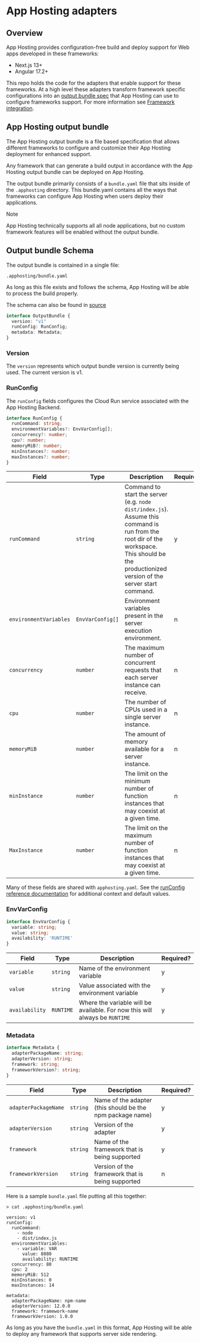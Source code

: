 # App Hosting adapters

## Overview

App Hosting provides configuration-free build and deploy support for Web apps developed in these frameworks:

* Next.js 13+
* Angular 17.2+

This repo holds the code for the adapters that enable support for these frameworks. At a high level these adapters transform framework specific configurations into an [output bundle spec](#app-hosting-output-bundle) that App Hosting can use to configure frameworks support. For more information see [Framework integration](https://firebase.google.com/docs/app-hosting/about-app-hosting#frameworks).

## App Hosting output bundle

The App Hosting output bundle is a file based specification that allows different frameworks to configure and customize their App Hosting deployment for enhanced support.

Any framework that can generate a build output in accordance with the App Hosting output bundle can be deployed on App Hosting.

The output bundle primarily consists of a `bundle.yaml` file that sits inside of the `.apphosting` directory. This bundle.yaml contains all the ways that frameworks can configure App Hosting when users deploy their applications.

> [!NOTE]  
> App Hosting technically supports all all node applications, but no custom framework features will be enabled without the output bundle.

## Output bundle Schema

The output bundle is contained in a single file:

```shell
.apphosting/bundle.yaml
```

As long as this file exists and follows the schema, App Hosting will be able to process the build properly.

The schema can also be found in [source](https://github.com/FirebaseExtended/firebase-framework-tools/blob/main/packages/%40apphosting/common/src/index.ts#L4)

```typescript
interface OutputBundle {
  version: "v1"
  runConfig: RunConfig;
  metadata: Metadata;
}
```

### Version

The `version` represents which output bundle version is currently being used. The current version is v1.

### RunConfig

The `runConfig` fields configures the Cloud Run service associated with the App Hosting Backend.

```typescript
interface RunConfig {
  runCommand: string;
  environmentVariables?: EnvVarConfig[];
  concurrency?: number;
  cpu?: number;
  memoryMiB?: number;
  minInstances?: number;
  maxInstances?: number;
}
```

| Field  | Type | Description | Required? |
| ---------- | ------- | - | - |
| `runCommand` | `string` |Command to start the server (e.g. `node dist/index.js`). Assume this command is run from the root dir of the workspace. This should be the productionized version of the server start command. | y |
| `environmentVariables`| `EnvVarConfig[]` | Environment variables present in the server execution environment.| n |
| `concurrency` | `number` | The maximum number of concurrent requests that each server instance can receive.| n |
| `cpu` | `number` |The number of CPUs used in a single server instance. | n |
| `memoryMiB` | `number` | The amount of memory available for a server instance.| n |
| `minInstance` | `number` |The limit on the minimum number of function instances that may coexist at a given time. | n |
| `MaxInstance` | `number` | The limit on the maximum number of function instances that may coexist at a given time.| n |

Many of these fields are shared with `apphosting.yaml`. See the [runConfig reference documentation](https://firebase.google.com/docs/reference/apphosting/rest/v1beta/projects.locations.backends.builds#runconfig) for additional context and default values.

### EnvVarConfig

```typescript
interface EnvVarConfig {
  variable: string;
  value: string;
  availability: 'RUNTIME'
}

```

| Field  | Type | Description | Required? |
| ---------- | ------- | - | - |
| `variable` | `string` |Name of the environment variable | y |
| `value` | `string` |Value associated with the environment variable | y |
| `availability` | `RUNTIME` | Where the variable will be available. For now this will always be `RUNTIME` | y |

### Metadata

```typescript
interface Metadata {
  adapterPackageName: string;
  adapterVersion: string;
  framework: string;
  frameworkVersion?: string;
}

```

| Field  | Type | Description | Required? |
| ---------- | ------- | - | - |
| `adapterPackageName` | `string` |Name of the adapter (this should be the npm package name) | y |
| `adapterVersion`| `string` | Version of the adapter | y |
| `framework` | `string` | Name of the framework that is being supported | y |
| `frameworkVersion` | `string` |Version of the framework that is being supported | n |

Here is a sample `bundle.yaml` file putting all this together:

```
> cat .apphosting/bundle.yaml

version: v1
runConfig:
  runCommand:
    - node
    - dist/index.js
  environmentVariables:
    - variable: VAR
      value: 8080
      availability: RUNTIME
  concurrency: 80
  cpu: 2
  memoryMiB: 512
  minInstances: 0
  maxInstances: 14
    
metadata:
  adapterPackageName: npm-name
  adapterVersion: 12.0.0
  framework: framework-name
  frameworkVersion: 1.0.0

```

As long as you have the `bundle.yaml` in this format, App Hosting will be able to deploy any framework that supports server side rendering.
